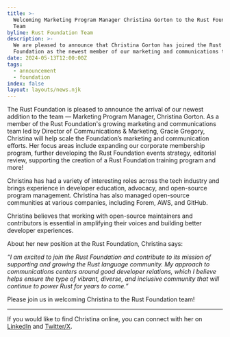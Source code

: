 ```yaml
---
title: >-
  Welcoming Marketing Program Manager Christina Gorton to the Rust Foundation
  Team 
byline: Rust Foundation Team
description: >-
  We are pleased to announce that Christina Gorton has joined the Rust
  Foundation as the newest member of our marketing and communications team!
date: 2024-05-13T12:00:00Z
tags:
  - announcement
  - foundation
index: false
layout: layouts/news.njk
---
```

The Rust Foundation is pleased to announce the arrival of our newest addition to the team — Marketing Program Manager, Christina Gorton. As a member of the Rust Foundation's growing marketing and communications team led by Director of Communications & Marketing, Gracie Gregory, Christina will help scale the Foundation’s marketing and communication efforts. Her focus areas include expanding our corporate membership program, further developing the Rust Foundation events strategy, editorial review, supporting the creation of a Rust Foundation training program and more!

Christina has had a variety of interesting roles across the tech industry and brings experience in developer education, advocacy, and open-source program management. Christina has also managed open-source communities at various companies, including Forem, AWS, and GitHub.

Christina believes that working with open-source maintainers and contributors is essential in amplifying their voices and building better developer experiences.

About her new position at the Rust Foundation, Christina says:

*“I am excited to join the Rust Foundation and contribute to its mission of supporting and growing the Rust language community. My approach to communications centers around good developer relations, which I believe helps ensure the type of vibrant, diverse, and inclusive community that will continue to power Rust for years to come.”*

Please join us in welcoming Christina to the Rust Foundation team!

---

If you would like to find Christina online, you can connect with her on <a href="https://www.linkedin.com/in/christinagorton/" target="_blank" rel="noopener">LinkedIn</a> and <a href="https://twitter.com/coffeecraftcode" target="_blank" rel="noopener">Twitter/X</a>.

&nbsp;

